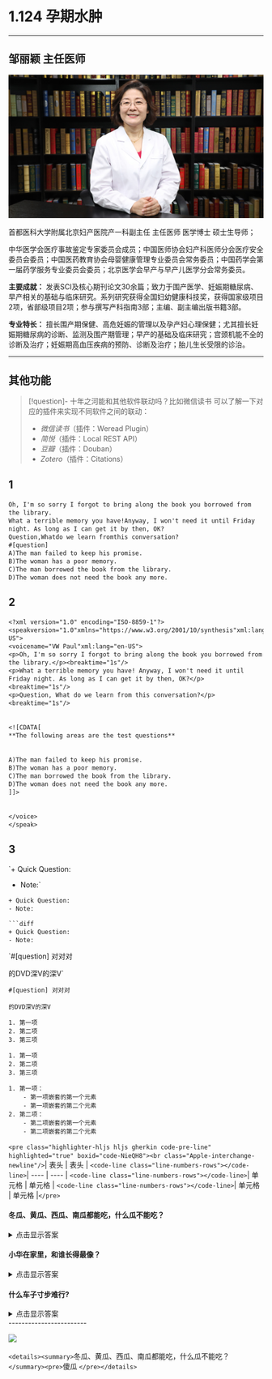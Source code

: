 # 1.124 孕期水肿

---

## 邹丽颖 主任医师

![1678509286575](image/c01_124/1678509286575.png)

首都医科大学附属北京妇产医院产一科副主任 主任医师 医学博士 硕士生导师；

中华医学会医疗事故鉴定专家委员会成员；中国医师协会妇产科医师分会医疗安全委员会委员；中国医药教育协会母婴健康管理专业委员会常务委员；中国药学会第一届药学服务专业委员会委员；北京医学会早产与早产儿医学分会常务委员。

**主要成就：** 发表SCI及核心期刊论文30余篇；致力于围产医学、妊娠期糖尿病、早产相关的基础与临床研究。系列研究获得全国妇幼健康科技奖，获得国家级项目2项，省部级项目2项；参与撰写产科指南3部；主编、副主编出版书籍3部。

**专业特长：** 擅长围产期保健、高危妊娠的管理以及孕产妇心理保健；尤其擅长妊娠期糖尿病的诊断、监测及围产期管理；早产的基础及临床研究；宫颈机能不全的诊断及治疗；妊娠期高血压疾病的预防、诊断及治疗；胎儿生长受限的诊治。

---

## 其他功能

> [!question]- 十年之河能和其他软件联动吗？比如微信读书
> 可以了解一下对应的插件来实现不同软件之间的联动：
>
> - *微信读书*（插件：Weread Plugin）
> - *简悦*（插件：Local REST API）
> - *豆瓣*（插件：Douban）
> - *Zotero*（插件：Citations）

## 1

```
Oh, I'm so sorry I forgot to bring along the book you borrowed from the library.
What a terrible memory you have!Anyway, I won't need it until Friday night. As long as I can get it by then, OK?
Question,Whatdo we learn fromthis conversation?
#[question] 
A)The man failed to keep his promise.
B)The woman has a poor memory.
C)The man borrowed the book from the library.
D)The woman does not need the book any more.
```

## 2

```
<?xml version="1.0" encoding="ISO-8859-1"?>
<speakversion="1.0"xmlns="https://www.w3.org/2001/10/synthesis"xml:lang="en-US">
<voicename="VW Paul"xml:lang="en-US">
<p>Oh, I'm so sorry I forgot to bring along the book you borrowed from the library.</p><breaktime="1s"/>
<p>What a terrible memory you have! Anyway, I won't need it until Friday night. As long as I can get it by then, OK?</p><breaktime="1s"/>
<p>Question, What do we learn from this conversation?</p><breaktime="1s"/>


<![CDATA[
**The following areas are the test questions**


A)The man failed to keep his promise.
B)The woman has a poor memory.
C)The man borrowed the book from the library.
D)The woman does not need the book any more.
]]>


</voice>
</speak>
```

## 3

`+ Quick Question:

- Note:`

```
+ Quick Question:
- Note:
```

```
```diff
+ Quick Question:
- Note:
```

`#[question] 对对对

的DVD深V的深V`

```
#[question] 对对对

的DVD深V的深V
```

```
1. 第一项
2. 第二项
3. 第三项
```

```
1. 第一项
2. 第二项
3. 第三项
```

```mermaid
1. 第一项：
    - 第一项嵌套的第一个元素
    - 第一项嵌套的第二个元素
2. 第二项：
    - 第二项嵌套的第一个元素
    - 第二项嵌套的第二个元素
```

`<pre class="highlighter-hljs hljs gherkin code-pre-line" highlighted="true" boxid="code-NieQH8"><br class="Apple-interchange-newline"/>`|  表头   | 表头  |
`<code-line class="line-numbers-rows"></code-line>`|  ----  | ----  |
`<code-line class="line-numbers-rows"></code-line>`| 单元格  | 单元格 |
`<code-line class="line-numbers-rows"></code-line>`| 单元格  | 单元格 |`</pre>`

#### 冬瓜、黄瓜、西瓜、南瓜都能吃，什么瓜不能吃？

<details><summary>点击显示答案</summary><pre>傻瓜</pre></details>

#### 小华在家里，和谁长得最像？

<details><summary>点击显示答案</summary><pre>自己</pre></details>

#### 什么车子寸步难行?

<details><summary>点击显示答案</summary><pre>风车</pre></details>
------------------------

![](https://blog-wangbin-org.oss-cn-chengdu.aliyuncs.com/typecho/202304080919979.jpg)







`<details><summary>`冬瓜、黄瓜、西瓜、南瓜都能吃，什么瓜不能吃？`</summary><pre>`傻瓜 `</pre></details>`
